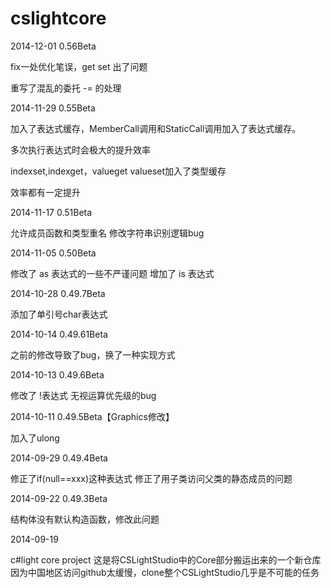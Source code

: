 cslightcore
===========
2014-12-01 0.56Beta

fix一处优化笔误，get set 出了问题

重写了混乱的委托 -= 的处理


2014-11-29 0.55Beta

加入了表达式缓存，MemberCall调用和StaticCall调用加入了表达式缓存。

多次执行表达式时会极大的提升效率

indexset,indexget，valueget valueset加入了类型缓存

效率都有一定提升


2014-11-17 0.51Beta

允许成员函数和类型重名
修改字符串识别逻辑bug


2014-11-05 0.50Beta

修改了 as 表达式的一些不严谨问题
增加了 is 表达式


2014-10-28 0.49.7Beta

添加了单引号char表达式


2014-10-14 0.49.61Beta

之前的修改导致了bug，换了一种实现方式


2014-10-13 0.49.6Beta

修改了 !表达式 无视运算优先级的bug


2014-10-11 0.49.5Beta【Graphics修改】

加入了ulong


2014-09-29 0.49.4Beta

修正了if(null==xxx)这种表达式
修正了用子类访问父类的静态成员的问题


2014-09-22 0.49.3Beta

结构体没有默认构造函数，修改此问题


2014-09-19

c#light core project
这是将CSLightStudio中的Core部分搬运出来的一个新仓库
因为中国地区访问github太缓慢，clone整个CSLightStudio几乎是不可能的任务
